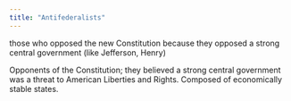 ```yaml
---
title: "Antifederalists"
---
```

those who opposed the new Constitution because they opposed a strong central government (like Jefferson, Henry)

Opponents of the Constitution; they believed a strong central government was a threat to American Liberties and Rights. Composed of economically stable states.

